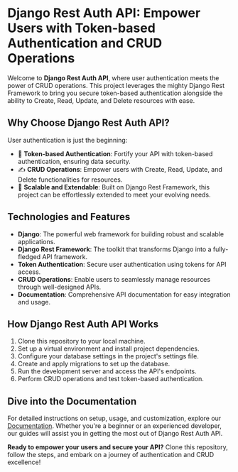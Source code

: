 # Django Rest Auth API: Empower Users with Token-based Authentication and CRUD Operations


Welcome to **Django Rest Auth API**, where user authentication meets the power of CRUD operations. This project leverages the mighty Django Rest Framework to bring you secure token-based authentication alongside the ability to Create, Read, Update, and Delete resources with ease.

## Why Choose Django Rest Auth API?

User authentication is just the beginning:

- 🔐 **Token-based Authentication**: Fortify your API with token-based authentication, ensuring data security.
- ✍️ **CRUD Operations**: Empower users with Create, Read, Update, and Delete functionalities for resources.
- 🚀 **Scalable and Extendable**: Built on Django Rest Framework, this project can be effortlessly extended to meet your evolving needs.

## Technologies and Features

- **Django**: The powerful web framework for building robust and scalable applications.
- **Django Rest Framework**: The toolkit that transforms Django into a fully-fledged API framework.
- **Token Authentication**: Secure user authentication using tokens for API access.
- **CRUD Operations**: Enable users to seamlessly manage resources through well-designed APIs.
- **Documentation**: Comprehensive API documentation for easy integration and usage.

## How Django Rest Auth API Works

1. Clone this repository to your local machine.
2. Set up a virtual environment and install project dependencies.
3. Configure your database settings in the project's settings file.
4. Create and apply migrations to set up the database.
5. Run the development server and access the API's endpoints.
6. Perform CRUD operations and test token-based authentication.

## Dive into the Documentation

For detailed instructions on setup, usage, and customization, explore our [Documentation](https://www.django-rest-framework.org/). Whether you're a beginner or an experienced developer, our guides will assist you in getting the most out of Django Rest Auth API.

**Ready to empower your users and secure your API?** Clone this repository, follow the steps, and embark on a journey of authentication and CRUD excellence!

